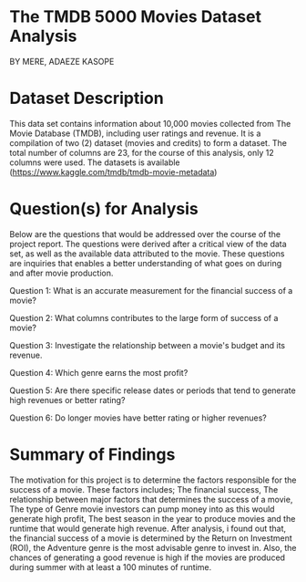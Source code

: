 # **The TMDB 5000 Movies Dataset Analysis**

BY MERE, ADAEZE KASOPE

# **Dataset Description**

This data set contains information about 10,000 movies collected from The Movie Database (TMDB), including user ratings and revenue. It is a compilation of two (2) dataset (movies and credits) to form a dataset. The total number of columns are 23, for the course of this analysis, only 12 columns were used. The datasets is available (https://www.kaggle.com/tmdb/tmdb-movie-metadata)

# **Question(s) for Analysis**

Below are the questions that would be addressed over the course of the project report. The questions were derived after a critical view of the data set, as well as the available data attributed to the movie. These questions are inquiries that enables a better understanding of what goes on during and after movie production.

Question 1: What is an accurate measurement for the financial success of a movie?

Question 2: What columns contributes to the large form of success of a movie?

Question 3: Investigate the relationship between a movie's budget and its revenue.

Question 4: Which genre earns the most profit?

Question 5: Are there specific release dates or periods that tend to generate high revenues or better rating?

Question 6: Do longer movies have better rating or higher revenues?

# **Summary of Findings**

The motivation for this project is to determine the factors responsible for the success of a movie. These factors includes;
The financial success, The relationship between major factors that determines the success of a movie, The type of Genre movie investors can pump money into as this would generate high profit, The best season in the year to produce movies and the runtime that would generate high revenue.
After analysis, i found out that, the financial success of a movie is determined by the Return on Investment (ROI), the Adventure genre is the most advisable genre to invest in. Also, the chances of generating a good revenue is high if the movies are produced during summer with at least a 100 minutes of runtime.
